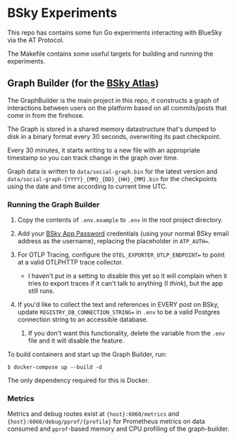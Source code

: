 # BSky Experiments

This repo has contains some fun Go experiments interacting with BlueSky via the AT Protocol.

The Makefile contains some useful targets for building and running the experiments.

## Graph Builder (for the [BSky Atlas](https://bsky.jazco.dev))

The GraphBuilder is the main project in this repo, it constructs a graph of interactions between users on the platform based on all commits/posts that come in from the firehose.

The Graph is stored in a shared memory datastructure that's dumped to disk in a binary format every 30 seconds, overwriting its past checkpoint.

Every 30 minutes, it starts writing to a new file with an appropriate timestamp so you can track change in the graph over time.

Graph data is written to `data/social-graph.bin` for the latest version and `data/social-graph-{YYYY}_{MM}_{DD}_{HH}_{MM}.bin` for the checkpoints using the date and time according to current time UTC.

### Running the Graph Builder

1. Copy the contents of `.env.example` to `.env` in the root project directory.

2. Add your [BSky App Password](https://staging.bsky.app/settings/app-passwords) credentials (using your normal BSky email address as the username), replacing the placeholder in `ATP_AUTH=`.

3. For OTLP Tracing, configure the `OTEL_EXPORTER_OTLP_ENDPOINT=` to point at a valid OTLPHTTP trace collector.

   - I haven't put in a setting to disable this yet so it will complain when it tries to export traces if it can't talk to anything (I _think_), but the app still runs.

4. If you'd like to collect the text and references in EVERY post on BSky, update `REGISTRY_DB_CONNECTION_STRING=` in `.env` to be a valid Postgres connection string to an accessible database.
   1. If you don't want this functionality, delete the variable from the `.env` file and it will disable the feature.

To build containers and start up the Graph Builder, run:

```shell
$ docker-compose up --build -d
```

The only dependency required for this is Docker.

### Metrics

Metrics and debug routes exist at `{host}:6060/metrics` and `{host}:6060/debug/pprof/{profile}` for Prometheus metrics on data consumed and `pprof`-based memory and CPU profiling of the graph-builder.
